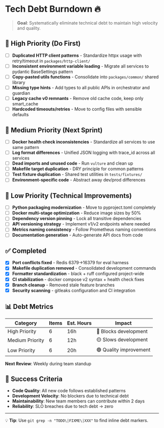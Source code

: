 # Tech Debt Burndown 🔥

> **Goal**: Systematically eliminate technical debt to maintain high velocity and quality.

## 🚨 High Priority (Do First)

- [ ] **Duplicated HTTP client patterns** - Standardize httpx usage with retry/timeout in `packages/http-client/`
- [ ] **Inconsistent environment variable loading** - Migrate all services to pydantic BaseSettings pattern
- [ ] **Copy-pasted utils functions** - Consolidate into `packages/common/` shared library
- [ ] **Missing type hints** - Add types to all public APIs in orchestrator and guardian
- [ ] **Legacy cache v0 remnants** - Remove old cache code, keep only smart_cache
- [ ] **Hardcoded timeouts/retries** - Move to config files with sensible defaults

## 🧹 Medium Priority (Next Sprint)

- [ ] **Docker health check inconsistencies** - Standardize all services to use same pattern
- [ ] **Log format differences** - Unified JSON logging with trace_id across all services
- [ ] **Dead imports and unused code** - Run `vulture` and clean up
- [ ] **Makefile target duplication** - DRY principle for common patterns
- [ ] **Test fixture duplication** - Shared test utilities in `tests/fixtures/`
- [ ] **Environment-specific code** - Abstract away dev/prod differences

## 🎯 Low Priority (Technical Improvements)

- [ ] **Python packaging modernization** - Move to pyproject.toml completely
- [ ] **Docker multi-stage optimization** - Reduce image sizes by 50%
- [ ] **Dependency version pinning** - Lock all transitive dependencies
- [ ] **API versioning strategy** - Implement v1/v2 endpoints where needed
- [ ] **Metrics naming consistency** - Follow Prometheus naming conventions
- [ ] **Documentation generation** - Auto-generate API docs from code

## ✅ Completed

- [x] **Port conflicts fixed** - Redis 6379→16379 for eval harness
- [x] **Makefile duplication removed** - Consolidated development commands
- [x] **Formatter standardization** - black + ruff configured project-wide
- [x] **CI stabilization** - docker compose v2 syntax + health check fixes
- [x] **Branch cleanup** - Removed stale feature branches
- [x] **Security scanning** - gitleaks configuration and CI integration

## 📊 Debt Metrics

| Category        | Items | Est. Hours | Impact                 |
| --------------- | ----- | ---------- | ---------------------- |
| High Priority   | 6     | 16h        | 🔴 Blocks development  |
| Medium Priority | 6     | 12h        | 🟡 Slows development   |
| Low Priority    | 6     | 20h        | 🟢 Quality improvement |

**Next Review**: Weekly during team standup

## 🎯 Success Criteria

- **Code Quality**: All new code follows established patterns
- **Development Velocity**: No blockers due to technical debt
- **Maintainability**: New team members can contribute within 2 days
- **Reliability**: SLO breaches due to tech debt → zero

---

💡 **Tip**: Use `git grep -n "TODO\|FIXME\|XXX"` to find inline debt markers.
